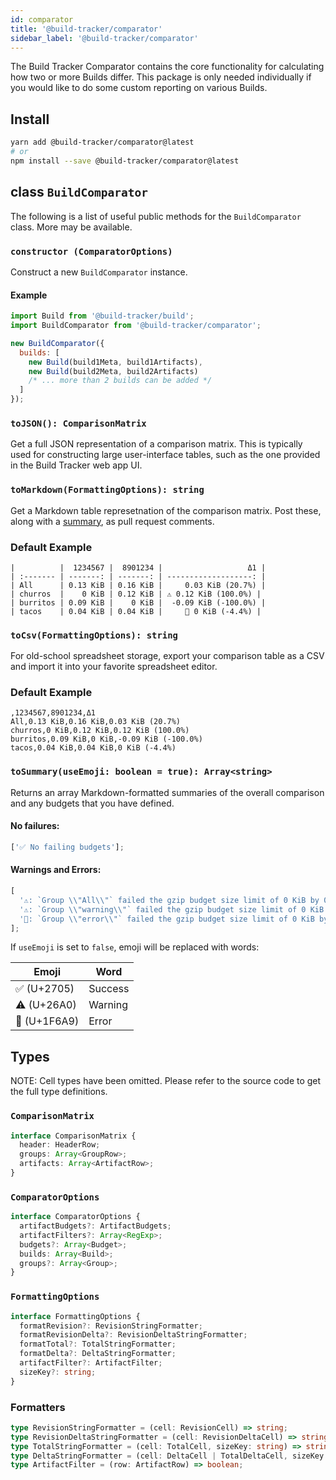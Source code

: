 ```yaml
---
id: comparator
title: '@build-tracker/comparator'
sidebar_label: '@build-tracker/comparator'
---
```


The Build Tracker Comparator contains the core functionality for calculating how two or more Builds differ. This package is only needed individually if you would like to do some custom reporting on various Builds.

## Install

```sh
yarn add @build-tracker/comparator@latest
# or
npm install --save @build-tracker/comparator@latest
```

## class `BuildComparator`

The following is a list of useful public methods for the `BuildComparator` class. More may be available.

### `constructor (ComparatorOptions)`

Construct a new `BuildComparator` instance.

#### Example

```js
import Build from '@build-tracker/build';
import BuildComparator from '@build-tracker/comparator';

new BuildComparator({
  builds: [
    new Build(build1Meta, build1Artifacts),
    new Build(build2Meta, build2Artifacts)
    /* ... more than 2 builds can be added */
  ]
});
```

### `toJSON(): ComparisonMatrix`

Get a full JSON representation of a comparison matrix. This is typically used for constructing large user-interface tables, such as the one provided in the Build Tracker web app UI.

### `toMarkdown(FormattingOptions): string`

Get a Markdown table represetnation of the comparison matrix. Post these, along with a [summary](#tosummaryuseemoji-boolean--true-arraystring), as pull request comments.

### Default Example

```
|          |  1234567 |  8901234 |                   Δ1 |
| :------- | -------: | -------: | -------------------: |
| All      | 0.13 KiB | 0.16 KiB |     0.03 KiB (20.7%) |
| churros  |    0 KiB | 0.12 KiB | ⚠️ 0.12 KiB (100.0%) |
| burritos | 0.09 KiB |    0 KiB |  -0.09 KiB (-100.0%) |
| tacos    | 0.04 KiB | 0.04 KiB |     🚨 0 KiB (-4.4%) |
```

### `toCsv(FormattingOptions): string`

For old-school spreadsheet storage, export your comparison table as a CSV and import it into your favorite spreadsheet editor.

### Default Example

```csv
,1234567,8901234,Δ1
All,0.13 KiB,0.16 KiB,0.03 KiB (20.7%)
churros,0 KiB,0.12 KiB,0.12 KiB (100.0%)
burritos,0.09 KiB,0 KiB,-0.09 KiB (-100.0%)
tacos,0.04 KiB,0.04 KiB,0 KiB (-4.4%)
```

### `toSummary(useEmoji: boolean = true): Array<string>`

Returns an array Markdown-formatted summaries of the overall comparison and any budgets that you have defined.

#### No failures:

```js
['✅ No failing budgets'];
```

#### Warnings and Errors:

```js
[
  '⚠️: `Group \\"All\\"` failed the gzip budget size limit of 0 KiB by 0.16 KiB',
  '⚠️: `Group \\"warning\\"` failed the gzip budget size limit of 0 KiB by 0.12 KiB',
  '🚨: `Group \\"error\\"` failed the gzip budget size limit of 0 KiB by 0.16 KiB'
];
```

If `useEmoji` is set to `false`, emoji will be replaced with words:

| Emoji        | Word    |
| ------------ | ------- |
| ✅ (U+2705)  | Success |
| ⚠️ (U+26A0)  | Warning |
| 🚨 (U+1F6A9) | Error   |

## Types

NOTE: Cell types have been omitted. Please refer to the source code to get the full type definitions.

### `ComparisonMatrix`

```ts
interface ComparisonMatrix {
  header: HeaderRow;
  groups: Array<GroupRow>;
  artifacts: Array<ArtifactRow>;
}
```

### `ComparatorOptions`

```ts
interface ComparatorOptions {
  artifactBudgets?: ArtifactBudgets;
  artifactFilters?: Array<RegExp>;
  budgets?: Array<Budget>;
  builds: Array<Build>;
  groups?: Array<Group>;
}
```

### `FormattingOptions`

```ts
interface FormattingOptions {
  formatRevision?: RevisionStringFormatter;
  formatRevisionDelta?: RevisionDeltaStringFormatter;
  formatTotal?: TotalStringFormatter;
  formatDelta?: DeltaStringFormatter;
  artifactFilter?: ArtifactFilter;
  sizeKey?: string;
}
```

### Formatters

```ts
type RevisionStringFormatter = (cell: RevisionCell) => string;
type RevisionDeltaStringFormatter = (cell: RevisionDeltaCell) => string;
type TotalStringFormatter = (cell: TotalCell, sizeKey: string) => string;
type DeltaStringFormatter = (cell: DeltaCell | TotalDeltaCell, sizeKey: string) => string;
type ArtifactFilter = (row: ArtifactRow) => boolean;
```
